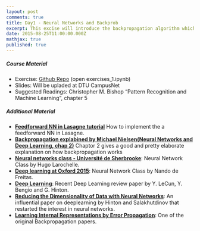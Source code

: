 ```yaml
---
layout: post
comments: true
title: Day1 - Neural Networks and Backprob
excerpt: This excise will introduce the backpropagation algorithm which is the foundation for all modern Neural Networks
date: 2015-08-25T11:00:00.000Z
mathjax: true
published: true
---
```


##### Course Material 
* Exercise: [Github Repo](https://github.com/DTU-deeplearning/day1-NN) (open exercises_1.ipynb)
* Slides: Will be upladed at DTU CampusNet 
* Suggested Readings: Christopher M. Bishop “Pattern Recognition and Machine Learning”, chapter 5


##### Additional Material
* **[Feedforward NN in Lasagne tutorial](http://lasagne.readthedocs.org/en/latest/user/tutorial.html)** How to implement the a feedforward NN in Lasagne. 
* **[Backpropagation explabined by Michael Nielsen(Neural Networks and Deep Learning, chap 2)](http://neuralnetworksanddeeplearning.com/chap2.html)** Chaptor 2 gives a good and pretty elaborate explanation on how backpropagation works
* **[Neural networks class - Université de Sherbrooke](https://www.youtube.com/playlist?list=PL6Xpj9I5qXYEcOhn7TqghAJ6NAPrNmUBH)**: Neural Network Class by Hugo Larochelle.
* **[Deep learning at Oxford 2015](https://www.youtube.com/playlist?list=PLE6Wd9FR--EfW8dtjAuPoTuPcqmOV53Fu)**: Neural Network Class by Nando de Freitas.
* **[Deep Learning](http://www.nature.com/nature/journal/v521/n7553/full/nature14539.html)**: Recent Deep Learning review paper by Y. LeCun, Y. Bengio and G. Hinton.
* **[Reducing the Dimensionality of Data with Neural Networks](http://www.cs.toronto.edu/~hinton/science.pdf)**: An influential paper on deeplearning by Hinton and Salakhutdinov that restarted the interest in neural networks. 
* **[Learning Internal Representations by Error Propagation](http://www.iro.umontreal.ca/~vincentp/ift3395/lectures/backprop_old.pdf)**: One of the original Backpropagation papers.
